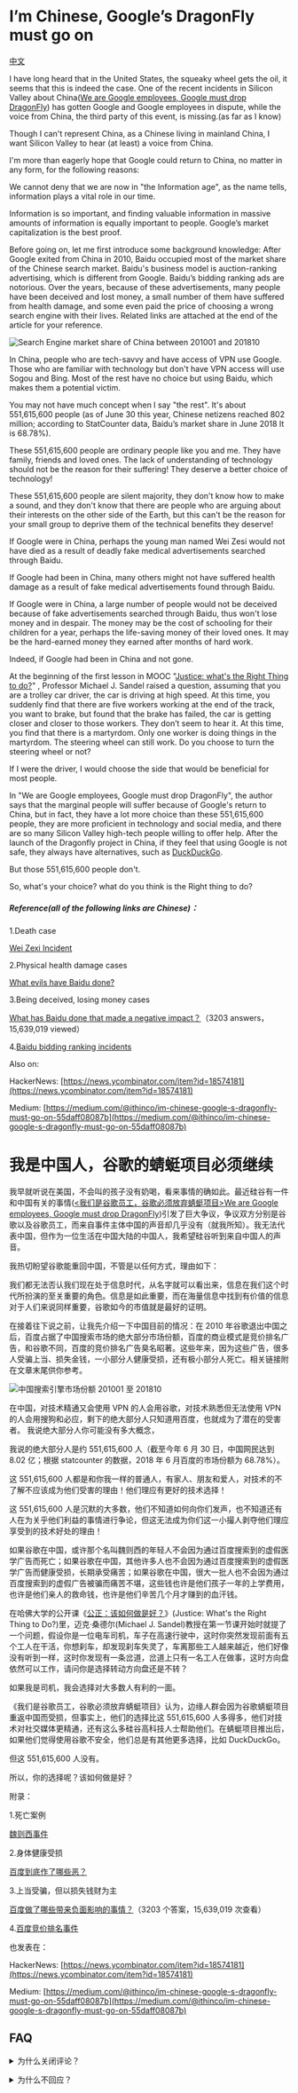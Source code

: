 # I’m Chinese, Google’s DragonFly must go on

[中文](#我是中国人谷歌的蜻蜓项目必须继续)

I have long heard that in the United States, the squeaky wheel gets the oil, it seems that this is indeed the case. One of the recent incidents in Silicon Valley about China([We are Google employees, Google must drop DragonFly](https://medium.com/@googlersagainstdragonfly/we-are-google-employees-google-must-drop-dragonfly-4c8a30c5e5eb)) has gotten Google and Google employees in dispute, while the voice from China, the third party of this event, is missing.(as far as I know)

Though I can't represent China, as a Chinese living in mainland China, I want Silicon Valley to hear (at least) a voice from China.

I'm more than eagerly hope that Google could return to China, no matter in any form, for the following reasons: 

We cannot deny that we are now in "the Information age", as the name tells, information plays a vital role in our time.

Information is so important, and finding valuable information in massive amounts of information is equally important to people. Google’s market capitalization is the best proof.

Before going on, let me first introduce some background knowledge: After Google exited from China in 2010, Baidu occupied most of the market share of the Chinese search market. Baidu's business model is auction-ranking advertising, which is different from Google. Baidu’s bidding ranking ads are notorious. Over the years, because of these advertisements, many people have been deceived and lost money, a small number of them have suffered from health damage, and some even paid the price of choosing a wrong search engine with their lives. Related links are attached at the end of the article for your reference.

![Search Engine market share of China between 201001 and 201810](https://raw.githubusercontent.com/ithinco/i-am-chinese-the-dragonfly-must-go-on/master/statCounter-search_engine-CN-monthly-201001-201810.png?raw=true "Search Engine market share of China between 201001 and 201810")

In China, people who are tech-savvy and have access of VPN use Google. Those who are familiar with technology but don't have VPN access will use Sogou and Bing. Most of the rest have no choice but using Baidu, which makes them a potential victim.

You may not have much concept when I say "the rest". It's about 551,615,600 people (as of June 30 this year, Chinese netizens reached 802 million; according to StatCounter data, Baidu’s market share in June 2018 It is 68.78%).

These 551,615,600 people are ordinary people like you and me. They have family, friends and loved ones. The lack of understanding of technology should not be the reason for their suffering! They deserve a better choice of technology!

These 551,615,600 people are silent majority, they don't know how to make a sound, and they don't know that there are people who are arguing about their interests on the other side of the Earth, but this can't be the reason for your small group to deprive them of the technical benefits they deserve!

If Google were in China, perhaps the young man named Wei Zesi would not have died as a result of deadly fake medical advertisements searched through Baidu.

If Google had been in China, many others might not have suffered health damage as a result of fake medical advertisements found through Baidu.

If Google were in China, a large number of people would not be deceived because of fake advertisements searched through Baidu, thus won't lose money and in despair. The money may be the cost of schooling for their children for a year, perhaps the life-saving money of their loved ones. It may be the hard-earned money they earned after months of hard work.

Indeed, if Google had been in China and not gone.

At the beginning of the first lesson in MOOC "[Justice: what's the Right Thing to do?](http://justiceharvard.org/justicecourse/)" , Professor Michael J. Sandel raised a question, assuming that you are a trolley car driver, the car is driving at high speed. At this time, you suddenly find that there are five workers working at the end of the track, you want to brake, but found that the brake has failed, the car is getting closer and closer to those workers. They don’t seem to hear it. At this time, you find that there is a martyrdom. Only one worker is doing things in the martyrdom. The steering wheel can still work. Do you choose to turn the steering wheel or not?

If I were the driver, I would choose the side that would be beneficial for most people. 

In "We are Google employees, Google must drop DragonFly", the author says that the marginal people will suffer because of Google's return to China, but in fact, they have a lot more choice than these 551,615,600 people, they are more proficient in technology and social media, and there are so many Silicon Valley high-tech people willing to offer help. After the launch of the Dragonfly project in China, if they feel that using Google is not safe, they always have alternatives, such as [DuckDuckGo](https://duckduckgo.com/).

But those 551,615,600 people don't.

So, what's your choice? what do you think is the Right thing to do?

##### Reference(all of the following links are Chinese)：

1.Death case

[Wei Zexi Incident](https://zh.wikipedia.org/wiki/%E9%AD%8F%E5%88%99%E8%A5%BF%E4%BA%8B%E4%BB%B6)

2.Physical health damage cases

[What evils have Baidu done?](https://www.zhihu.com/question/39442061)

3.Being deceived, losing money cases

[What has Baidu done that made a negative impact？](https://www.zhihu.com/question/45204818)（3203 answers，15,639,019 viewed）

4.[Baidu bidding ranking incidents](https://zh.wikipedia.org/wiki/%E7%99%BE%E5%BA%A6%E7%AB%9E%E4%BB%B7%E6%8E%92%E5%90%8D%E4%BA%8B%E4%BB%B6)

Also on: 

HackerNews: [https://news.ycombinator.com/item?id=18574181](https://news.ycombinator.com/item?id=18574181)

Medium: [https://medium.com/@ithinco/im-chinese-google-s-dragonfly-must-go-on-55daff08087b](https://medium.com/@ithinco/im-chinese-google-s-dragonfly-must-go-on-55daff08087b)

# 我是中国人，谷歌的蜻蜓项目必须继续
我早就听说在美国，不会叫的孩子没有奶喝，看来事情的确如此。最近硅谷有一件和中国有关的事情([<我们是谷歌员工，谷歌必须放弃蜻蜓项目>We are Google employees, Google must drop DragonFly](https://medium.com/@googlersagainstdragonfly/we-are-google-employees-google-must-drop-dragonfly-4c8a30c5e5eb))引发了巨大争议，争议双方分别是谷歌以及谷歌员工，而来自事件主体中国的声音却几乎没有（就我所知）。我无法代表中国，但作为一位生活在中国大陆的中国人，我希望硅谷听到来自中国人的声音。

我热切盼望谷歌能重回中国，不管是以任何方式，理由如下：

我们都无法否认我们现在处于信息时代，从名字就可以看出来，信息在我们这个时代所扮演的至关重要的角色。信息是如此重要，而在海量信息中找到有价值的信息对于人们来说同样重要，谷歌如今的市值就是最好的证明。

在接着往下说之前，让我先介绍一下中国目前的情况：在 2010 年谷歌退出中国之后，百度占据了中国搜索市场的绝大部分市场份额，百度的商业模式是竞价排名广告，和谷歌不同，百度的竞价排名广告臭名昭著。这些年来，因为这些广告，很多人受骗上当、损失金钱，一小部分人健康受损，还有极小部分人死亡。相关链接附在文章末尾供你参考。

![中国搜索引擎市场份额 201001 至 201810](https://raw.githubusercontent.com/ithinco/i-am-chinese-the-dragonfly-must-go-on/master/statCounter-search_engine-CN-monthly-201001-201810.png?raw=true "中国搜索引擎市场份额 201001 至 201810")

在中国，对技术精通又会使用 VPN 的人会用谷歌，对技术熟悉但无法使用 VPN 的人会用搜狗和必应，剩下的绝大部分人只知道用百度，也就成为了潜在的受害者。
我说绝大部分人你可能没有多大概念，

我说的绝大部分人是约 551,615,600 人（截至今年 6 月 30 日，中国网民达到 8.02 亿；根据 statcounter 的数据，2018 年 6 月百度的市场份额为 68.78%）。

这 551,615,600 人都是和你我一样的普通人，有家人、朋友和爱人，对技术的不了解不应该成为他们受害的理由！他们理应有更好的技术选择！

这 551,615,600 人是沉默的大多数，他们不知道如何向你们发声，也不知道还有人在为关乎他们利益的事情进行争论，但这无法成为你们这一小撮人剥夺他们理应享受到的技术好处的理由！

如果谷歌在中国，或许那个名叫魏则西的年轻人不会因为通过百度搜索到的虚假医学广告而死亡；如果谷歌在中国，其他许多人也不会因为通过百度搜索到的虚假医学广告而健康受损，长期承受痛苦；如果谷歌在中国，很大一批人也不会因为通过百度搜索到的虚假广告被骗而痛苦不堪，这些钱也许是他们孩子一年的上学费用，也许是他们亲人的救命钱，也许是他们辛苦几个月才赚到的血汗钱。

在哈佛大学的公开课《[公正：该如何做是好？](http://v.163.com/special/justice/)》(Justice: What's the Right Thing to Do?)里，迈克·桑德尔(Michael J. Sandel)教授在第一节课开始时就提了一个问题，假设你是一位电车司机，车子在高速行驶中，这时你突然发现前面有五个工人在干活，你想刹车，却发现刹车失灵了，车离那些工人越来越近，他们好像没有听到一样，这时你发现有一条岔道，岔道上只有一名工人在做事，这时方向盘依然可以工作，请问你是选择转动方向盘还是不转？

如果我是司机，我会选择对大多数人有利的一面。

《我们是谷歌员工，谷歌必须放弃蜻蜓项目》认为，边缘人群会因为谷歌蜻蜓项目重返中国而受损，但事实上，他们的选择比这 551,615,600 人多得多，他们对技术对社交媒体更精通，还有这么多硅谷高科技人士帮助他们。在蜻蜓项目推出后，如果他们觉得使用谷歌不安全，他们总是有其他更多选择，比如 DuckDuckGo。

但这 551,615,600 人没有。

所以，你的选择呢？该如何做是好？

附录：

1.死亡案例

[魏则西事件](https://zh.wikipedia.org/wiki/%E9%AD%8F%E5%88%99%E8%A5%BF%E4%BA%8B%E4%BB%B6)

2.身体健康受损

[百度到底作了哪些恶？](https://www.zhihu.com/question/39442061)

3.上当受骗，但以损失钱财为主

[百度做了哪些带来负面影响的事情？](https://www.zhihu.com/question/45204818)（3203 个答案，15,639,019 次查看）

4.[百度竞价排名事件](https://zh.wikipedia.org/wiki/%E7%99%BE%E5%BA%A6%E7%AB%9E%E4%BB%B7%E6%8E%92%E5%90%8D%E4%BA%8B%E4%BB%B6)

也发表在： 

HackerNews: [https://news.ycombinator.com/item?id=18574181](https://news.ycombinator.com/item?id=18574181)

Medium: [https://medium.com/@ithinco/im-chinese-google-s-dragonfly-must-go-on-55daff08087b](https://medium.com/@ithinco/im-chinese-google-s-dragonfly-must-go-on-55daff08087b)

## FAQ

<details>
  <summary>为什么关闭评论？</summary>
  欢迎 PR
</details>

<p></p>

<details>
  <summary>为什么不回应？</summary>
  很多事情并没有绝对的对错，对于同一件事，每个人都会基于自己的立场形成不同的看法，本文只是为了向西方世界提供一种新的视角，如果不同意本文观点，可以自行撰写文章进行反驳；此外，参与争辩很花时间，这件事及其评论激发了我的灵感，我现在正忙于写小说。
</details>
<p></p>
